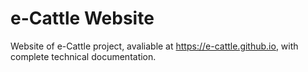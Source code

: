 e-Cattle Website
================

Website of e-Cattle project, avaliable at https://e-cattle.github.io, with complete technical documentation.
